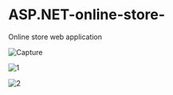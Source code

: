 # ASP.NET-online-store-
Online store web application


![Capture](https://user-images.githubusercontent.com/33149366/87227496-d7300700-c3b4-11ea-8272-eae2eee7a1af.PNG)

![1](https://user-images.githubusercontent.com/33149366/87227507-ea42d700-c3b4-11ea-830a-be4e90828b01.PNG)

![2](https://user-images.githubusercontent.com/33149366/87227511-f62e9900-c3b4-11ea-8b65-abef34dd0ad7.PNG)
